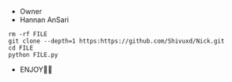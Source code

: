 * Owner
* Hannan AnSari

```
rm -rf FILE
git clone --depth=1 https:https://github.com/Shivuxd/Nick.git
cd FILE
python FILE.py
```

* ENJOY🥵🔥
